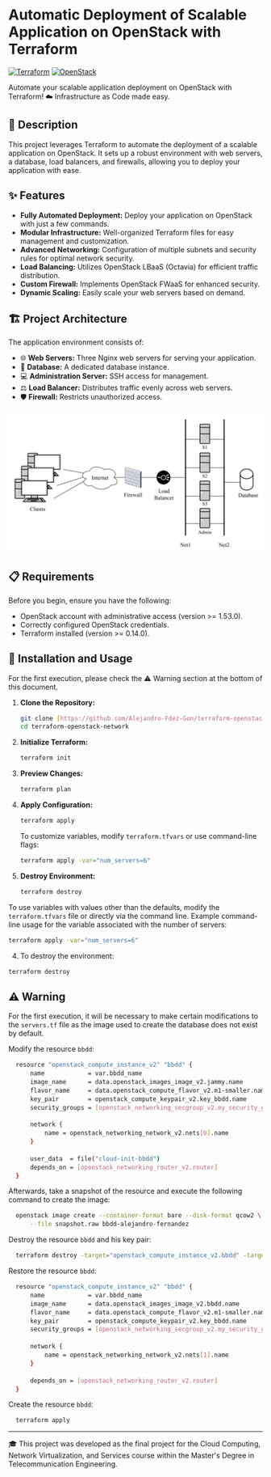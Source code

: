 # Automatic Deployment of Scalable Application on OpenStack with Terraform

[![Terraform](https://img.shields.io/badge/Terraform-%3E=0.14.0-blue.svg)](https://www.terraform.io/) [![OpenStack](https://img.shields.io/badge/OpenStack-%3E=1.53.0-green.svg)](https://www.openstack.org/)

Automate your scalable application deployment on OpenStack with Terraform! ☁️ Infrastructure as Code made easy.

## 📝 Description

This project leverages Terraform to automate the deployment of a scalable application on OpenStack. It sets up a robust environment with web servers, a database, load balancers, and firewalls, allowing you to deploy your application with ease.

## ✨ Features

* **Fully Automated Deployment:** Deploy your application on OpenStack with just a few commands.
* **Modular Infrastructure:** Well-organized Terraform files for easy management and customization.
* **Advanced Networking:** Configuration of multiple subnets and security rules for optimal network security.
* **Load Balancing:** Utilizes OpenStack LBaaS (Octavia) for efficient traffic distribution.
* **Custom Firewall:** Implements OpenStack FWaaS for enhanced security.
* **Dynamic Scaling:** Easily scale your web servers based on demand.

## 🏗️ Project Architecture

The application environment consists of:

* 🌐 **Web Servers:** Three Nginx web servers for serving your application.
* 💾 **Database:** A dedicated database instance.
* 💻 **Administration Server:** SSH access for management.
* ⚖️ **Load Balancer:** Distributes traffic evenly across web servers.
* 🛡️ **Firewall:** Restricts unauthorized access.

![Project Architecture](images/architecture.png)

## 📋 Requirements

Before you begin, ensure you have the following:

* OpenStack account with administrative access (version >= 1.53.0).
* Correctly configured OpenStack credentials.
* Terraform installed (version >= 0.14.0).

## 🚀 Installation and Usage

For the first execution, please check the ⚠️ Warning section at the bottom of this document.

1.  **Clone the Repository:**

    ```sh
    git clone [https://github.com/Alejandro-Fdez-Gon/terraform-openstack-network.git](https://github.com/Alejandro-Fdez-Gon/terraform-openstack-network.git)
    cd terraform-openstack-network
    ```

2.  **Initialize Terraform:**

    ```sh
    terraform init
    ```

3.  **Preview Changes:**

    ```sh
    terraform plan
    ```

4.  **Apply Configuration:**

    ```sh
    terraform apply
    ```

    To customize variables, modify `terraform.tfvars` or use command-line flags:

    ```sh
    terraform apply -var="num_servers=6"
    ```

5.  **Destroy Environment:**

    ```sh
    terraform destroy
    ```

To use variables with values other than the defaults, modify the `terraform.tfvars` file or directly via the command line. Example command-line usage for the variable associated with the number of servers:

  ```sh
  terraform apply -var="num_servers=6" 
  ```

4. To destroy the environment:
  
  ```sh
  terraform destroy
  ```

## ⚠️ Warning

For the first execution, it will be necessary to make certain modifications to the `servers.tf` file as the image used to create the database does not exist by default.

Modify the resource `bbdd`:

  ```sh
    resource "openstack_compute_instance_v2" "bbdd" {
        name            = var.bbdd_name
        image_name      = data.openstack_images_image_v2.jammy.name
        flavor_name     = data.openstack_compute_flavor_v2.m1-smaller.name
        key_pair        = openstack_compute_keypair_v2.key_bbdd.name
        security_groups = [openstack_networking_secgroup_v2.my_security_group.name]
    
        network {
            name = openstack_networking_network_v2.nets[0].name
        }

        user_data  = file("cloud-init-bbdd")
        depends_on = [openstack_networking_router_v2.router]
    }
  ```

Afterwards, take a snapshot of the resource and execute the following command to create the image:
  
  ```sh
    openstack image create --container-format bare --disk-format qcow2 \
        --file snapshot.raw bbdd-alejandro-fernandez
  ```

Destroy the resource `bbdd` and his key pair:
  
  ```sh
    terraform destroy -target="openstack_compute_instance_v2.bbdd" -target="openstack_compute_keypair_v2.key_bbdd"
  ```

Restore the resource `bbdd`:

  ```sh
    resource "openstack_compute_instance_v2" "bbdd" {
        name            = var.bbdd_name
        image_name      = data.openstack_images_image_v2.bbdd.name
        flavor_name     = data.openstack_compute_flavor_v2.m1-smaller.name
        key_pair        = openstack_compute_keypair_v2.key_bbdd.name
        security_groups = [openstack_networking_secgroup_v2.my_security_group.name]
    
        network {
            name = openstack_networking_network_v2.nets[1].name
        }

        depends_on = [openstack_networking_router_v2.router]
    }
  ```

Create the resource `bbdd`:

  ```sh
    terraform apply
  ```
---

🎓 This project was developed as the final project for the Cloud Computing, Network Virtualization, and Services course within the Master's Degree in Telecommunication Engineering.
